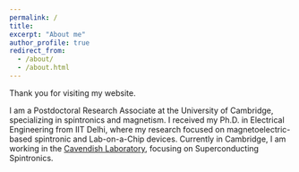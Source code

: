 ```yaml
---
permalink: /
title: 
excerpt: "About me"
author_profile: true
redirect_from: 
  - /about/
  - /about.html
---
```


Thank you for visiting my website. 

<p>
  I am a Postdoctoral Research Associate at the University of Cambridge, specializing in spintronics and magnetism. I received my Ph.D. in Electrical Engineering from IIT Delhi, where my research focused on magnetoelectric-based spintronic and Lab-on-a-Chip devices. Currently in Cambridge, I am working in the <a href="https://www.phy.cam.ac.uk/">Cavendish Laboratory</a>, focusing on Superconducting Spintronics.
</p>


